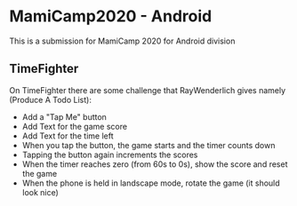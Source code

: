 # MamiCamp2020 - Android
This is a submission for MamiCamp 2020 for Android division

## TimeFighter
On TimeFighter there are some challenge that RayWenderlich gives namely (Produce A Todo List):
* Add a "Tap Me" button
* Add Text for the game score
* Add Text for the time left
* When you tap the button, the game starts and the timer counts down
* Tapping the button again increments the scores
* When the timer reaches zero (from 60s to 0s), show the score and reset the game
* When the phone is held in landscape mode, rotate the game (it should look nice)

